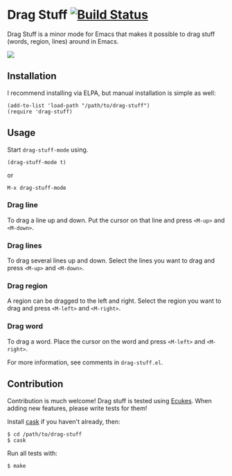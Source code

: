 # Drag Stuff [![Build Status](https://api.travis-ci.org/rejeep/drag-stuff.png?branch=master)](http://travis-ci.org/rejeep/drag-stuff)
Drag Stuff is a minor mode for Emacs that makes it possible to drag
stuff (words, region, lines) around in Emacs.

[<img src="http://img.youtube.com/vi/KCy1sjUPwwg/0.jpg">](https://www.youtube.com/watch?v=KCy1sjUPwwg)

## Installation
I recommend installing via ELPA, but manual installation is simple as well:

    (add-to-list 'load-path "/path/to/drag-stuff")
    (require 'drag-stuff)

## Usage
Start `drag-stuff-mode` using.

    (drag-stuff-mode t)
    
or

    M-x drag-stuff-mode

### Drag line
To drag a line up and down. Put the cursor on that line and press
`<M-up>` and `<M-down>`.

### Drag lines
To drag several lines up and down. Select the lines you want to drag
and press `<M-up>` and `<M-down>`.

### Drag region
A region can be dragged to the left and right. Select the region you
want to drag and press `<M-left>` and `<M-right>`.

### Drag word
To drag a word. Place the cursor on the word and press `<M-left>` and
`<M-right>`.

For more information, see comments in `drag-stuff.el`.

## Contribution
Contribution is much welcome! Drag stuff is tested using [Ecukes](http://ecukes.info). When
adding new features, please write tests for them!

Install [cask](https://github.com/rejeep/cask.el) if you haven't
already, then:

    $ cd /path/to/drag-stuff
    $ cask

Run all tests with:

    $ make
